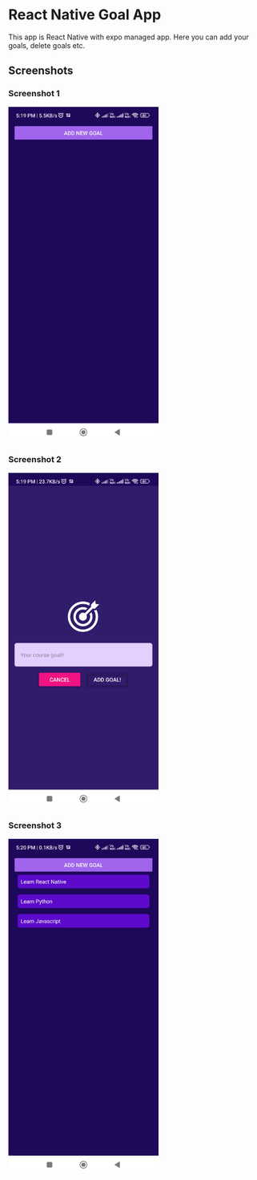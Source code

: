 # React Native Goal App

This app is React Native with expo managed app. 
Here you can add your goals, delete goals etc.

## Screenshots

### Screenshot 1

<img src="https://raw.githubusercontent.com/wdsandeep/React-Native-Goal-App/master/screen-1.jpg" width="300">


### Screenshot 2
<img src="https://raw.githubusercontent.com/wdsandeep/React-Native-Goal-App/master/screen-2.jpg" width="300">

### Screenshot 3
<img src="https://raw.githubusercontent.com/wdsandeep/React-Native-Goal-App/master/screen-3.jpg" width="300">

